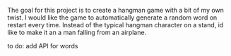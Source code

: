 The goal for this project is to create a hangman game with a bit of my own twist.
I would like the game to automatically generate a random word on restart every time.
Instead of the typical hangman character on a stand, id like to make it an a man falling from an airplane.

to do:
        add API for words
      
